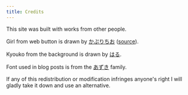 ```yaml
---
title: Credits
---
```


This site was built with works from other people.

Girl from web button is drawn by [かぷりちお](https://twitter.com/capri134) ([source](https://gelbooru.com/index.php?page=post&s=view&id=4429880)).

Kyouko from the background is drawn by [はる](https://www.pixiv.net/en/users/4790435).

Font used in blog posts is from the [あずき](http://azukifont.com/) family.

If any of this redistribution or modification infringes anyone's right I will gladly take it down and use an alternative. 